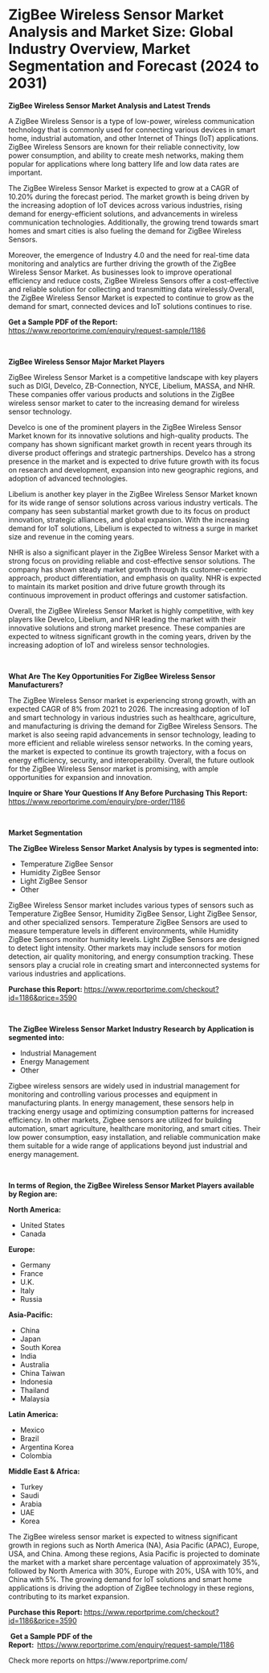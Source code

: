 <p><h1>ZigBee Wireless Sensor Market Analysis and Market Size: Global Industry Overview, Market Segmentation and Forecast (2024 to 2031)</h1></p><p><strong>ZigBee Wireless Sensor Market Analysis and Latest Trends</strong></p>
<p><p>A ZigBee Wireless Sensor is a type of low-power, wireless communication technology that is commonly used for connecting various devices in smart home, industrial automation, and other Internet of Things (IoT) applications. ZigBee Wireless Sensors are known for their reliable connectivity, low power consumption, and ability to create mesh networks, making them popular for applications where long battery life and low data rates are important.</p><p>The ZigBee Wireless Sensor Market is expected to grow at a CAGR of 10.20% during the forecast period. The market growth is being driven by the increasing adoption of IoT devices across various industries, rising demand for energy-efficient solutions, and advancements in wireless communication technologies. Additionally, the growing trend towards smart homes and smart cities is also fueling the demand for ZigBee Wireless Sensors.</p><p>Moreover, the emergence of Industry 4.0 and the need for real-time data monitoring and analytics are further driving the growth of the ZigBee Wireless Sensor Market. As businesses look to improve operational efficiency and reduce costs, ZigBee Wireless Sensors offer a cost-effective and reliable solution for collecting and transmitting data wirelessly.Overall, the ZigBee Wireless Sensor Market is expected to continue to grow as the demand for smart, connected devices and IoT solutions continues to rise.</p></p>
<p><strong>Get a Sample PDF of the Report:&nbsp;</strong> <a href="https://www.reportprime.com/enquiry/request-sample/1186">https://www.reportprime.com/enquiry/request-sample/1186</a></p>
<p>&nbsp;</p>
<p><strong>ZigBee Wireless Sensor Major Market Players</strong></p>
<p><p>ZigBee Wireless Sensor Market is a competitive landscape with key players such as DIGI, Develco, ZB-Connection, NYCE, Libelium, MASSA, and NHR. These companies offer various products and solutions in the ZigBee wireless sensor market to cater to the increasing demand for wireless sensor technology.</p><p>Develco is one of the prominent players in the ZigBee Wireless Sensor Market known for its innovative solutions and high-quality products. The company has shown significant market growth in recent years through its diverse product offerings and strategic partnerships. Develco has a strong presence in the market and is expected to drive future growth with its focus on research and development, expansion into new geographic regions, and adoption of advanced technologies.</p><p>Libelium is another key player in the ZigBee Wireless Sensor Market known for its wide range of sensor solutions across various industry verticals. The company has seen substantial market growth due to its focus on product innovation, strategic alliances, and global expansion. With the increasing demand for IoT solutions, Libelium is expected to witness a surge in market size and revenue in the coming years.</p><p>NHR is also a significant player in the ZigBee Wireless Sensor Market with a strong focus on providing reliable and cost-effective sensor solutions. The company has shown steady market growth through its customer-centric approach, product differentiation, and emphasis on quality. NHR is expected to maintain its market position and drive future growth through its continuous improvement in product offerings and customer satisfaction.</p><p>Overall, the ZigBee Wireless Sensor Market is highly competitive, with key players like Develco, Libelium, and NHR leading the market with their innovative solutions and strong market presence. These companies are expected to witness significant growth in the coming years, driven by the increasing adoption of IoT and wireless sensor technologies.</p></p>
<p>&nbsp;</p>
<p><strong>What Are The Key Opportunities For ZigBee Wireless Sensor Manufacturers?</strong></p>
<p><p>The ZigBee Wireless Sensor market is experiencing strong growth, with an expected CAGR of 8% from 2021 to 2026. The increasing adoption of IoT and smart technology in various industries such as healthcare, agriculture, and manufacturing is driving the demand for ZigBee Wireless Sensors. The market is also seeing rapid advancements in sensor technology, leading to more efficient and reliable wireless sensor networks. In the coming years, the market is expected to continue its growth trajectory, with a focus on energy efficiency, security, and interoperability. Overall, the future outlook for the ZigBee Wireless Sensor market is promising, with ample opportunities for expansion and innovation.</p></p>
<p><strong>Inquire or Share Your Questions If Any Before Purchasing This Report:</strong> <a href="https://www.reportprime.com/enquiry/pre-order/1186">https://www.reportprime.com/enquiry/pre-order/1186</a></p>
<p>&nbsp;</p>
<p><strong>Market Segmentation</strong></p>
<p><strong>The ZigBee Wireless Sensor Market Analysis by types is segmented into:</strong></p>
<p><ul><li>Temperature ZigBee Sensor</li><li>Humidity ZigBee Sensor</li><li>Light ZigBee Sensor</li><li>Other</li></ul></p>
<p><p>ZigBee Wireless Sensor market includes various types of sensors such as Temperature ZigBee Sensor, Humidity ZigBee Sensor, Light ZigBee Sensor, and other specialized sensors. Temperature ZigBee Sensors are used to measure temperature levels in different environments, while Humidity ZigBee Sensors monitor humidity levels. Light ZigBee Sensors are designed to detect light intensity. Other markets may include sensors for motion detection, air quality monitoring, and energy consumption tracking. These sensors play a crucial role in creating smart and interconnected systems for various industries and applications.</p></p>
<p><strong>Purchase this Report:&nbsp;</strong><a href="https://www.reportprime.com/checkout?id=1186&price=3590">https://www.reportprime.com/checkout?id=1186&price=3590</a></p>
<p>&nbsp;</p>
<p><strong>The ZigBee Wireless Sensor Market Industry Research by Application is segmented into:</strong></p>
<p><ul><li>Industrial Management</li><li>Energy Management</li><li>Other</li></ul></p>
<p><p>Zigbee wireless sensors are widely used in industrial management for monitoring and controlling various processes and equipment in manufacturing plants. In energy management, these sensors help in tracking energy usage and optimizing consumption patterns for increased efficiency. In other markets, Zigbee sensors are utilized for building automation, smart agriculture, healthcare monitoring, and smart cities. Their low power consumption, easy installation, and reliable communication make them suitable for a wide range of applications beyond just industrial and energy management.</p></p>
<p>&nbsp;</p>
<p><strong>In terms of Region, the ZigBee Wireless Sensor Market Players available by Region are:</strong></p>
<p>
    <p> <strong> North America: </strong>
        <ul>
            <li>United States</li>
            <li>Canada</li>
        </ul>
        </p> 
    <p> <strong> Europe: </strong>
        <ul>
            <li>Germany</li>
            <li>France</li>
            <li>U.K.</li>
            <li>Italy</li>
            <li>Russia</li>
        </ul>
        </p> 
    <p> <strong> Asia-Pacific: </strong>
        <ul>
            <li>China</li>
            <li>Japan</li>
            <li>South Korea</li>
            <li>India</li>
            <li>Australia</li>
            <li>China Taiwan</li>
            <li>Indonesia</li>
            <li>Thailand</li>
            <li>Malaysia</li>
        </ul>
        </p> 
    <p> <strong> Latin America: </strong>
        <ul>
            <li>Mexico</li>
            <li>Brazil</li>
            <li>Argentina Korea</li>
            <li>Colombia</li>
        </ul>
        </p> 
    <p> <strong> Middle East & Africa: </strong>
        <ul>
            <li>Turkey</li>
            <li>Saudi</li>
            <li>Arabia</li>
            <li>UAE</li>
            <li>Korea</li>
        </ul>
    </p>
    </p>
<p><p>The ZigBee wireless sensor market is expected to witness significant growth in regions such as North America (NA), Asia Pacific (APAC), Europe, USA, and China. Among these regions, Asia Pacific is projected to dominate the market with a market share percentage valuation of approximately 35%, followed by North America with 30%, Europe with 20%, USA with 10%, and China with 5%. The growing demand for IoT solutions and smart home applications is driving the adoption of ZigBee technology in these regions, contributing to its market expansion.</p></p>
<p><strong>Purchase this Report: </strong><a href="https://www.reportprime.com/checkout?id=1186&price=3590">https://www.reportprime.com/checkout?id=1186&price=3590</a></p>
<p>&nbsp;<strong>Get a Sample PDF of the Report:&nbsp;&nbsp;</strong><a href="https://www.reportprime.com/enquiry/request-sample/1186">https://www.reportprime.com/enquiry/request-sample/1186</a></p>
<p><strong></strong></p>
<p>Check more reports on https://www.reportprime.com/</p>